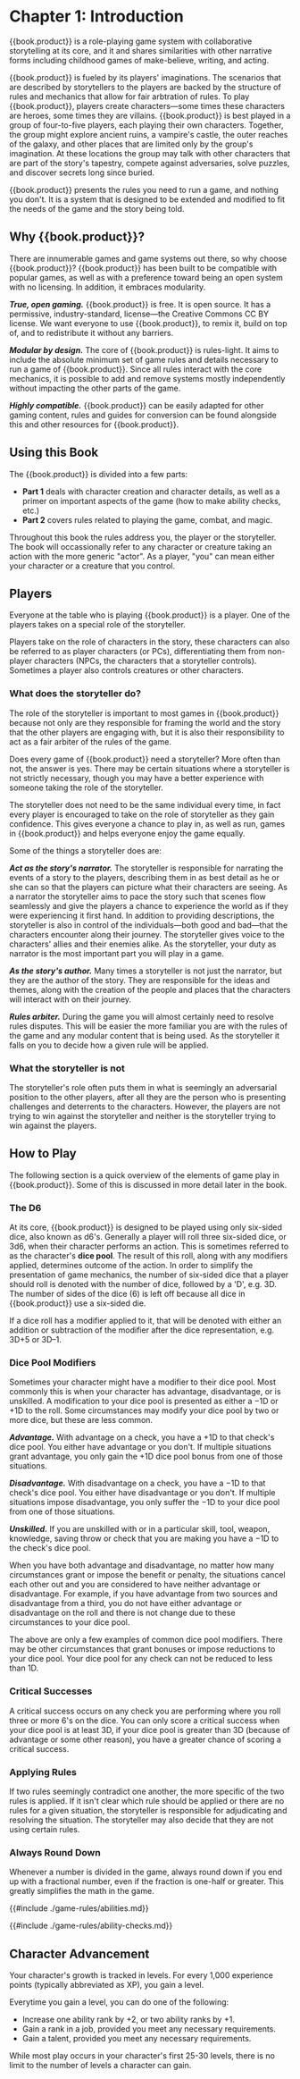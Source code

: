 # Chapter 1: Introduction

{{book.product}} is a role-playing game system with collaborative storytelling
at its core, and it and shares similarities with other narrative forms including
childhood games of make-believe, writing, and acting.

{{book.product}} is fueled by its players' imaginations. The scenarios that are
described by storytellers to the players are backed by the structure of rules
and mechanics that allow for fair arbtration of rules. To play {{book.product}},
players create characters—some times these characters are heroes, some times
they are villains. {{book.product}} is best played in a group of four-to-five
players, each playing their own characters. Together, the group might explore
ancient ruins, a vampire's castle, the outer reaches of the galaxy, and other
places that are limited only by the group's imagination. At these locations the
group may talk with other characters that are part of the story's tapestry,
compete against adversaries, solve puzzles, and discover secrets long since
buried.

{{book.product}} presents the rules you need to run a game, and nothing you
don't. It is a system that is designed to be extended and modified to fit the
needs of the game and the story being told.

## Why {{book.product}}?
There are innumerable games and game systems out there, so why choose
{{book.product}}? {{book.product}} has been built to be compatible with popular
games, as well as with a preference toward being an open system with no
licensing. In addition, it embraces modularity.

___True, open gaming.___ {{book.product}} is free. It is open source. It has a
permissive, industry-standard, license—the Creative Commons CC BY license. We
want everyone to use {{book.product}}, to remix it, build on top of, and to
redistribute it without any barriers.

___Modular by design.___ The core of {{book.product}} is rules-light. It aims to
include the absolute minimum set of game rules and details necessary to run a
game of {{book.product}}. Since all rules interact with the core mechanics, it
is possible to add and remove systems mostly independently without impacting the
other parts of the game.

___Highly compatible.___ {{book.product}} can be easily adapted for other gaming
content, rules and guides for conversion can be found alongside this and other
resources for {{book.product}}.

## Using this Book
The {{book.product}} is divided into a few parts:

- **Part 1** deals with character creation and character details, as well as a
  primer on important aspects of the game (how to make ability checks, etc.)
- **Part 2** covers rules related to playing the game, combat, and magic.

Throughout this book the rules address you, the player or the storyteller. The
book will occassionally refer to any character or creature taking an action with
the more generic "actor". As a player, "you" can mean either your character or a
creature that you control.

## Players
Everyone at the table who is playing {{book.product}} is a player. One of
the players takes on a special role of the storyteller.

Players take on the role of characters in the story, these characters can also
be referred to as player characters (or PCs), differentiating them from
non-player characters (NPCs, the characters that a storyteller controls).
Sometimes a player also controls creatures or other characters.

### What does the storyteller do?
The role of the storyteller is important to most games in {{book.product}}
because not only are they responsible for framing the world and the story that
the other players are engaging with, but it is also their responsibility to act
as a fair arbiter of the rules of the game.

Does every game of {{book.product}} need a storyteller? More often than not, the
answer is yes. There may be certain situations where a storyteller is not
strictly necessary, though you may have a better experience with someone taking
the role of the storyteller.

The storyteller does not need to be the same individual every time, in fact
every player is encouraged to take on the role of storyteller as they gain
confidence. This gives everyone a chance to play in, as well as run, games in
{{book.product}} and helps everyone enjoy the game equally.

Some of the things a storyteller does are:

___Act as the story's narrator.___ The storyteller is responsible for narrating
the events of a story to the players, describing them in as best detail as he or
she can so that the players can picture what their characters are seeing. As a
narrator the storyteller aims to pace the story such that scenes flow seamlessly
and give the players a chance to experience the world as if they were
experiencing it first hand. In addition to providing descriptions, the
storyteller is also in control of the individuals—both good and bad—that the
characters encounter along their journey. The storyteller gives voice to the
characters' allies and their enemies alike. As the storyteller, your duty as
narrator is the most important part you will play in a game.

___As the story's author.___ Many times a storyteller is not just the narrator,
but they are the author of the story. They are responsible for the ideas and
themes, along with the creation of the people and places that the characters
will interact with on their journey.

___Rules arbiter.___ During the game you will almost certainly need to resolve
rules disputes. This will be easier the more familiar you are with the rules of
the game and any modular content that is being used. As the storyteller it falls
on you to decide how a given rule will be applied.

### What the storyteller is not
The storyteller's role often puts them in what is seemingly an adversarial
position to the other players, after all they are the person who is presenting
challenges and deterrents to the characters. However, the players are not trying
to win against the storyteller and neither is the storyteller trying to win
against the players.

## How to Play
The following section is a quick overview of the elements of game play in
{{book.product}}. Some of this is discussed in more detail later in the book.

### The D6
At its core, {{book.product}} is designed to be played using only six-sided
dice, also known as d6's. Generally a player will roll three six-sided dice, or
3d6, when their character performs an action. This is sometimes referred to as
the character's **dice pool**. The result of this roll, along with any modifiers
applied, determines outcome of the action. In order to simplify the presentation
of game mechanics, the number of six-sided dice that a player should roll is
denoted with the number of dice, followed by a 'D', e.g. 3D. The number of sides
of the dice (6) is left off because all dice in {{book.product}} use a six-sided
die.

If a dice roll has a modifier applied to it, that will be denoted with either an
addition or subtraction of the modifier after the dice representation, e.g. 3D+5
or 3D–1.

### Dice Pool Modifiers
Sometimes your character might have a modifier to their dice pool. Most commonly
this is when your character has advantage, disadvantage, or is unskilled. A
modification to your dice pool is presented as either a &minus;1D or +1D to the
roll. Some circumstances may modify your dice pool by two or more dice, but
these are less common.

___Advantage.___ With advantage on a check, you have a +1D to that check's dice
  pool. You either have advantage or you don't. If multiple situations grant
  advantage, you only gain the +1D dice pool bonus from one of those situations.

___Disadvantage.___ With disadvantage on a check, you have a &minus;1D to that
  check's dice pool. You either have disadvantage or you don't. If multiple
  situations impose disadvantage, you only suffer the &minus;1D to your dice
  pool from one of those situations.

___Unskilled.___ If you are unskilled with or in a particular skill, tool,
  weapon, knowledge, saving throw or check that you are making you have a
  &minus;1D to the check's dice pool.

When you have both advantage and disadvantage, no matter how many circumstances
grant or impose the benefit or penalty, the situations cancel each other out and
you are considered to have neither advantage or disadvantage. For example, if
you have advantage from two sources and disadvantage from a third, you do not
have either advantage or disadvantage on the roll and there is not change due to
these circumstances to your dice pool.

The above are only a few examples of common dice pool modifiers. There may be
other circumstances that grant bonuses or impose reductions to your dice pool.
Your dice pool for any check can not be reduced to less than 1D.

### Critical Successes
A critical success occurs on any check you are performing where you roll three
or more 6's on the dice. You can only score a critical success when your dice
pool is at least 3D, if your dice pool is greater than 3D (because of advantage
or some other reason), you have a greater chance of scoring a critical success.

### Applying Rules
If two rules seemingly contradict one another, the more specific of the two
rules is applied. If it isn't clear which rule should be applied or there are no
rules for a given situation, the storyteller is responsible for adjudicating and
resolving the situation. The storyteller may also decide that they are not using
certain rules.

### Always Round Down
Whenever a number is divided in the game, always round down if you end up with a
fractional number, even if the fraction is one-half or greater. This greatly
simplifies the math in the game.

{{#include ./game-rules/abilities.md}}

{{#include ./game-rules/ability-checks.md}}

## Character Advancement
Your character's growth is tracked in levels. For every 1,000 experience points
(typically abbreviated as XP), you gain a level.

Everytime you gain a level, you can do one of the following:

- Increase one ability rank by +2, or two ability ranks by +1.
- Gain a rank in a job, provided you meet any necessary requirements.
- Gain a talent, provided you meet any necessary requirements.

While most play occurs in your character's first 25-30 levels, there is no limit
to the number of levels a character can gain.